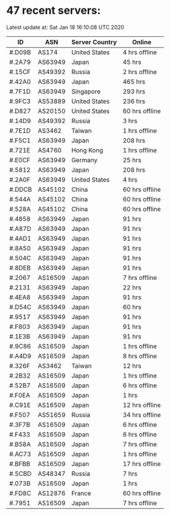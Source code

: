 # 47 recent servers:

Latest update at: Sat Jan 18 16:10:08 UTC 2020

| ID | ASN | Server Country | Online |
| -- | --- | -------------- | ------ |
| #.D09B | AS174 | United States | 4 hrs offline |
| #.2A79 | AS63949 | Japan | 45 hrs |
| #.15CF | AS49392 | Russia | 2 hrs offline |
| #.42A0 | AS63949 | Japan | 465 hrs |
| #.7F1D | AS63949 | Singapore | 293 hrs |
| #.9FC3 | AS53889 | United States | 236 hrs |
| #.D827 | AS20150 | United States | 60 hrs offline |
| #.14D9 | AS49392 | Russia | 3 hrs |
| #.7E1D | AS3462 | Taiwan | 1 hrs offline |
| #.F5C1 | AS63949 | Japan | 208 hrs |
| #.721E | AS4760 | Hong Kong | 1 hrs offline |
| #.E0CF | AS63949 | Germany | 25 hrs |
| #.5812 | AS63949 | Japan | 208 hrs |
| #.2A0F | AS63949 | United States | 4 hrs |
| #.DDCB | AS45102 | China | 60 hrs offline |
| #.544A | AS45102 | China | 60 hrs offline |
| #.528A | AS45102 | China | 60 hrs offline |
| #.4858 | AS63949 | Japan | 91 hrs |
| #.A87D | AS63949 | Japan | 91 hrs |
| #.4AD1 | AS63949 | Japan | 91 hrs |
| #.8A50 | AS63949 | Japan | 91 hrs |
| #.504C | AS63949 | Japan | 91 hrs |
| #.8DEB | AS63949 | Japan | 91 hrs |
| #.2067 | AS16509 | Japan | 7 hrs offline |
| #.2131 | AS63949 | Japan | 22 hrs |
| #.4EA8 | AS63949 | Japan | 91 hrs |
| #.D54C | AS63949 | Japan | 60 hrs |
| #.9517 | AS63949 | Japan | 91 hrs |
| #.F803 | AS63949 | Japan | 91 hrs |
| #.1E3B | AS63949 | Japan | 91 hrs |
| #.9C86 | AS16509 | Japan | 1 hrs offline |
| #.A4D9 | AS16509 | Japan | 8 hrs offline |
| #.326F | AS3462 | Taiwan | 12 hrs |
| #.2B32 | AS16509 | Japan | 1 hrs offline |
| #.52B7 | AS16509 | Japan | 6 hrs offline |
| #.F0EA | AS16509 | Japan | 1 hrs |
| #.C91E | AS16509 | Japan | 12 hrs offline |
| #.F507 | AS51659 | Russia | 34 hrs offline |
| #.3F7B | AS16509 | Japan | 6 hrs offline |
| #.F433 | AS16509 | Japan | 6 hrs offline |
| #.B58A | AS16509 | Japan | 7 hrs offline |
| #.AC73 | AS16509 | Japan | 1 hrs offline |
| #.BFBB | AS16509 | Japan | 17 hrs offline |
| #.5CBD | AS48347 | Russia | 7 hrs |
| #.073B | AS16509 | Japan | 1 hrs |
| #.FD8C | AS12876 | France | 60 hrs offline |
| #.7951 | AS16509 | Japan | 7 hrs offline |

